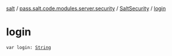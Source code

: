 [salt](../../index.md) / [pass.salt.code.modules.server.security](../index.md) / [SaltSecurity](index.md) / [login](./login.md)

# login

`var login: `[`String`](https://kotlinlang.org/api/latest/jvm/stdlib/kotlin/-string/index.html)